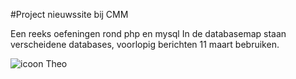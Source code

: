 #Project nieuwssite bij CMM

Een reeks oefeningen rond php en mysql
In de databasemap staan verscheidene databases,
voorlopig berichten 11 maart bebruiken.

![icoon Theo](https://lh4.googleusercontent.com/-8OFSrEMe-K8/AAAAAAAAAAI/AAAAAAAAAAA/JQWwoy-hKc0/s128-c-k/photo.jpg)
